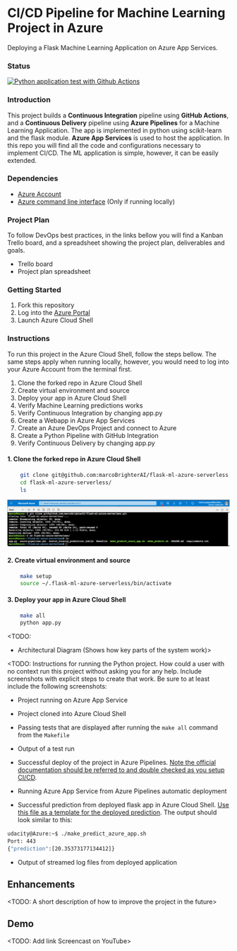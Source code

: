 # CI/CD Pipeline for Machine Learning Project in Azure
Deploying a Flask Machine Learning Application on Azure App Services.

### Status

[![Python application test with Github Actions](https://github.com/marcoBrighterAI/flask-ml-azure-serverless/actions/workflows/main.yml/badge.svg?branch=main)](https://github.com/marcoBrighterAI/flask-ml-azure-serverless/actions/workflows/main.yml)

### Introduction
This project builds a **Continuous Integration** pipeline using **GitHub Actions**, and a **Continuous Delivery** pipeline
using **Azure Pipelines** for a Machine Learning Application. The app is implemented in python using scikit-learn and the
flask module. **Azure App Services** is used to host the application. In this repo you will find all the code and configurations
necessary to implement CI/CD. The ML application is simple, however, it can be easily extended.


### Dependencies
- [Azure Account](https://portal.azure.com) 
- [Azure command line interface](https://docs.microsoft.com/en-us/cli/azure/install-azure-cli?view=azure-cli-latest) (Only if running locally)

### Project Plan
To follow DevOps best practices, in the links bellow you will find a Kanban Trello board, and a spreadsheet
showing the project plan, deliverables and goals.

* Trello board
* Project plan spreadsheet

### Getting Started

1. Fork this repository
2. Log into the [Azure Portal](https://portal.azure.com) 
3. Launch Azure Cloud Shell 

### Instructions
To run this project in the Azure Cloud Shell, follow the steps bellow. The same steps apply when running locally, however,
you would need to log into your Azure Account from the terminal first.

1. Clone the forked repo in Azure Cloud Shell
2. Create virtual environment and source
3. Deploy your app in Azure Cloud Shell
5. Verify Machine Learning predictions works
6. Verify Continuous Integration by changing app.py
7. Create a Webapp in Azure App Services
8. Create an Azure DevOps Project and connect to Azure
9. Create a Python Pipeline with GitHub Integration
10. Verify Continuous Delivery by changing app.py


#### 1. Clone the forked repo in Azure Cloud Shell
``` bash 
    git clone git@github.com:marcoBrighterAI/flask-ml-azure-serverless.git
    cd flask-ml-azure-serverless/
    ls
```
![pycharm1](git-clone-output.png)

#### 2. Create virtual environment and source
``` bash 
    make setup
    source ~/.flask-ml-azure-serverless/bin/activate
```
#### 3. Deploy your app in Azure Cloud Shell
``` bash 
    make all
    python app.py
```

<TODO:  
* Architectural Diagram (Shows how key parts of the system work)>

<TODO:  Instructions for running the Python project.  How could a user with no context run this project without asking you for any help.  Include screenshots with explicit steps to create that work. Be sure to at least include the following screenshots:

* Project running on Azure App Service

* Project cloned into Azure Cloud Shell

* Passing tests that are displayed after running the `make all` command from the `Makefile`

* Output of a test run

* Successful deploy of the project in Azure Pipelines.  [Note the official documentation should be referred to and double checked as you setup CI/CD](https://docs.microsoft.com/en-us/azure/devops/pipelines/ecosystems/python-webapp?view=azure-devops).

* Running Azure App Service from Azure Pipelines automatic deployment

* Successful prediction from deployed flask app in Azure Cloud Shell.  [Use this file as a template for the deployed prediction](https://github.com/udacity/nd082-Azure-Cloud-DevOps-Starter-Code/blob/master/C2-AgileDevelopmentwithAzure/project/starter_files/flask-sklearn/make_predict_azure_app.sh).
The output should look similar to this:

```bash
udacity@Azure:~$ ./make_predict_azure_app.sh
Port: 443
{"prediction":[20.35373177134412]}
```

* Output of streamed log files from deployed application

> 

## Enhancements

<TODO: A short description of how to improve the project in the future>

## Demo 

<TODO: Add link Screencast on YouTube>


